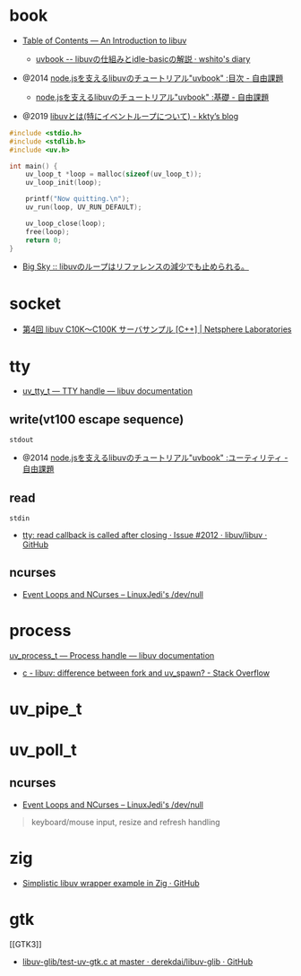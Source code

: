 # book
- [Table of Contents — An Introduction to libuv](https://nikhilm.github.io/uvbook/)
	- [uvbook -- libuvの仕組みとidle-basicの解説 · wshito's diary](http://diary.wshito.com/comp/lisp/uvbook/uvbook-idle-basic/)

- @2014 [node.jsを支えるlibuvのチュートリアル"uvbook" :目次 - 自由課題](https://kimitok.hateblo.jp/entry/2014/03/30/184206)
	- [node.jsを支えるlibuvのチュートリアル"uvbook" :基礎 - 自由課題](https://kimitok.hateblo.jp/entry/2014/03/30/185544)

- @2019 [libuvとは(特にイベントループについて) - kkty’s blog](https://blog.kkty.jp/entry/2019/01/11/195601)

```c
#include <stdio.h>
#include <stdlib.h>
#include <uv.h>

int main() {
    uv_loop_t *loop = malloc(sizeof(uv_loop_t));
    uv_loop_init(loop);

    printf("Now quitting.\n");
    uv_run(loop, UV_RUN_DEFAULT);

    uv_loop_close(loop);
    free(loop);
    return 0;
}
```

- [Big Sky :: libuvのループはリファレンスの減少でも止められる。](https://mattn.kaoriya.net/software/lang/c/20111213134522.htm)

# socket
- [第4回 libuv C10K〜C100K サーバサンプル [C++] | Netsphere Laboratories](https://www.nslabs.jp/libuv-c10k-server.rhtml)

# tty
- [uv_tty_t — TTY handle — libuv documentation](http://docs.libuv.org/en/v1.x/tty.html)

## write(vt100 escape sequence)
`stdout`
- @2014 [node.jsを支えるlibuvのチュートリアル"uvbook" :ユーティリティ - 自由課題](https://kimitok.hateblo.jp/entry/2014/04/24/231854)

## read
`stdin`
- [tty: read callback is called after closing · Issue #2012 · libuv/libuv · GitHub](https://github.com/libuv/libuv/issues/2012)

## ncurses
- [Event Loops and NCurses – LinuxJedi's /dev/null](https://linuxjedi.co.uk/2020/04/29/event-loops-and-ncurses/)

# process
[uv_process_t — Process handle — libuv documentation](http://docs.libuv.org/en/v1.x/process.html)
- [c - libuv: difference between fork and uv_spawn? - Stack Overflow](https://stackoverflow.com/questions/70031085/libuv-difference-between-fork-and-uv-spawn)

# uv_pipe_t

# uv_poll_t
## ncurses
- [Event Loops and NCurses – LinuxJedi's /dev/null](https://linuxjedi.co.uk/2020/04/29/event-loops-and-ncurses/)
> keyboard/mouse input, resize and refresh handling

# zig
- [Simplistic libuv wrapper example in Zig · GitHub](https://gist.github.com/Qix-/a53c46b0ff25a38a24a49c1dcea28d54)

# gtk
[[GTK3]]
- [libuv-glib/test-uv-gtk.c at master · derekdai/libuv-glib · GitHub](https://github.com/derekdai/libuv-glib/blob/master/test-uv-gtk.c)
